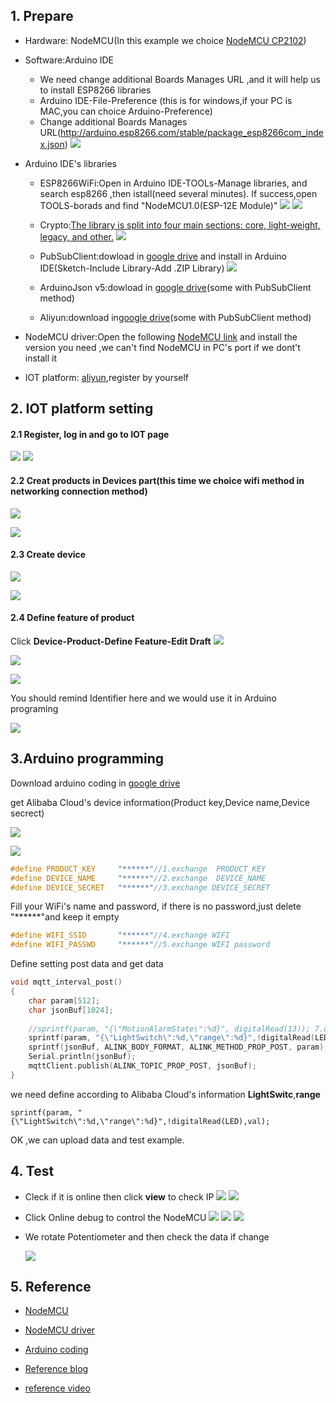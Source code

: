 ## 1. Prepare

* Hardware: NodeMCU(In this example we choice [NodeMCU CP2102](https://item.taobao.com/item.htm?spm=a1z09.2.0.0.271a2e8ddxUY1V&id=540886181835&_u=e1kvrthkacf4))
* Software:Arduino IDE
    * We need change additional Boards Manages URL ,and it will help us to install ESP8266 libraries
    * Arduino IDE-File-Preference (this is for windows,if your PC is MAC,you can choice Arduino-Preference)
  * Change additional Boards Manages URL(http://arduino.esp8266.com/stable/package_esp8266com_index.json)
    ![](https://gitlab.com/picbed/bed/uploads/e83219459f6b001752e076784c08eec5/url.png)
    

* Arduino IDE's libraries
  * ESP8266WiFi:Open in Arduino IDE-TOOLs-Manage libraries, and search esp8266 ,then istall(need several minutes). If success,open TOOLS-borads and find "NodeMCU1.0(ESP-12E Module)"
    ![](https://gitlab.com/picbed/bed/uploads/48ce68210b243129faed1035dd138055/esp8266.png
)
    ![](https://gitlab.com/picbed/bed/uploads/4600dd4c09ced79bd7ee90ddd0839f9f/esp12e.png)
  * Crypto:[The library is split into four main sections: core, light-weight, legacy, and other.](https://rweather.github.io/arduinolibs/crypto.html)
    ![](https://gitlab.com/picbed/bed/uploads/46802adc37076bbb33b967b078929ea1/crypto.png)

  * PubSubClient:dowload in [google drive](https://drive.google.com/open?id=1pJhtYuMFT3AmbOuwvFcjD2AhxBNycaWU) and install in Arduino IDE(Sketch-Include  Library-Add .ZIP Library)
    ![](https://gitlab.com/picbed/bed/uploads/b492119b4e49ced062c280024f87ca42/addlib.png)
  * ArduinoJson v5:dowload in [google drive](https://drive.google.com/open?id=1B6HYMifYFhIFdC6_gnJQDl0BOi6KxO9E)(some with PubSubClient method)
  * Aliyun:download in[google drive](https://drive.google.com/open?id=1KgQqhhFs2PZr72o1Cfhy-LJQKAi2LyBd)(some with PubSubClient method)
* NodeMCU driver:Open the following [NodeMCU link](https://www.silabs.com/products/development-tools/software/usb-to-uart-bridge-vcp-drivers#windows) and install the version you need ,we can't find NodeMCU in PC's port if we dont't install it 
  
* IOT platform: [aliyun](www.aliyun.com),register by yourself



## 2. IOT platform setting
#### 2.1 Register, log in and go to IOT page 
![](https://gitlab.com/picbed/bed/uploads/04b273ac40bd1591a09681c24c03fe9a/iotcosole.png)
![](https://gitlab.com/picbed/bed/uploads/81b3581c6bf6143b001d22c6449c5503/iotenpage.png)
#### 2.2 Creat products in Devices part(this time we choice wifi method in networking connection method)
  ![](https://gitlab.com/picbed/bed/uploads/e1a3d564b0fa66a10b142414e4f41a42/1creatproduct.png)

  ![](https://gitlab.com/picbed/bed/uploads/d317ee8ea536f919d366353f433fa0c0/2setting_prodcut.png)
#### 2.3 Create device
![](https://gitlab.com/picbed/bed/uploads/88466b8ce48ecf45fd1eb26a96eba872/adddevice.png)

![](https://gitlab.com/picbed/bed/uploads/d1c50eef31164bb3d422054472766206/adddevice.png)
#### 2.4 Define feature of product
Click **Device-Product-Define Feature-Edit Draft**
![](https://gitlab.com/picbed/bed/uploads/652339a6cba54246c2af4b1592b20667/definefeature.png)

![](https://gitlab.com/picbed/bed/uploads/b8be03b445d6b2fab88a3b578cd7007b/editdraft.png)

![](https://gitlab.com/picbed/bed/uploads/f9967cf6adbc24030cf9826b079a429b/define_compornemnt.png)

You should remind Identifier here and we would use it in Arduino programing

![](https://gitlab.com/picbed/bed/uploads/71242c9d1354189e435efcda930e33f6/remind.png)

## 3.Arduino programming

Download arduino coding in [google drive](https://drive.google.com/open?id=1cAExMnKYho5SH_uD8sBeWB3pvG46BIUa)


get Alibaba Cloud's  device information(Product key,Device name,Device secrect)

![](https://gitlab.com/picbed/bed/uploads/b85ab619577765eb0d988dee03e47424/deviceview.png)

![](https://gitlab.com/picbed/bed/uploads/5081bf40696869151c19607d9c9ff4cd/deviceinformation.png)

```cpp
#define PRODUCT_KEY     "******"//1.exchange  PRODUCT_KEY
#define DEVICE_NAME     "******"//2.exchange  DEVICE_NAME
#define DEVICE_SECRET   "******"//3.exchange DEVICE_SECRET
```
Fill your WiFi's name and password, if there is no password,just delete "******"and keep it empty


```cpp
#define WIFI_SSID       "******"//4.exchange WIFI
#define WIFI_PASSWD     "******"//5.exchange WIFI password
```

Define setting post data and get data 

```cpp
void mqtt_interval_post()
{
    char param[512];
    char jsonBuf[1024];
 
    //sprintf(param, "{\"MotionAlarmState\":%d}", digitalRead(13)); 7.define it according to your design
    sprintf(param, "{\"LightSwitch\":%d,\"range\":%d}",!digitalRead(LED),val);
    sprintf(jsonBuf, ALINK_BODY_FORMAT, ALINK_METHOD_PROP_POST, param);
    Serial.println(jsonBuf);
    mqttClient.publish(ALINK_TOPIC_PROP_POST, jsonBuf);
}
```
  we need define  according to Alibaba Cloud's information **LightSwitc**,**range**
  ```
  sprintf(param, "{\"LightSwitch\":%d,\"range\":%d}",!digitalRead(LED),val);
  ```

OK ,we can upload data and test example.


## 4. Test

* Cleck if it is online  then click **view** to check IP
  ![](https://gitlab.com/picbed/bed/uploads/9e62026e46b1cb32933dcdb3231c36af/online.png)
  ![](https://gitlab.com/picbed/bed/uploads/59fc5031dda373f2884a47823dbd7ee5/online2.png)

* Click Online debug to control the NodeMCU
  ![](https://gitlab.com/picbed/bed/uploads/82808e57fc4d8a1ee9fca2967637426f/online3.png)
  ![](https://gitlab.com/picbed/bed/uploads/be9361b1f132843925eea07ed58be88b/online5.png)
  ![](https://gitlab.com/picbed/bed/uploads/39f8e59a716e1e241bfc62144158ff63/online6.png)


* We rotate Potentiometer and then check the data if change

  ![](https://gitlab.com/picbed/bed/uploads/a75ff4b98bf2593803a266a46719de9c/onlinedebug.png)
  
## 5. Reference
* [NodeMCU](https://nodemcu.readthedocs.io/en/master/)
* [NodeMCU driver](https://www.silabs.com/products/development-tools/software/usb-to-uart-bridge-vcp-drivers#windows) 
* [Arduino coding](https://drive.google.com/open?id=1cAExMnKYho5SH_uD8sBeWB3pvG46BIUa)

* [Reference blog](https://blog.csdn.net/ziqi5543/article/details/88710552)
* [reference video](https://www.bilibili.com/video/BV15E411o73P?t=270)
